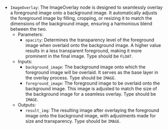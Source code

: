 - `ImageOverlay`: The ImageOverlay node is designed to seamlessly overlay a foreground image onto a background image. It automatically adjusts the foreground image by filling, cropping, or resizing it to match the dimensions of the background image, ensuring a harmonious blend between the two.
    - Parameters:
        - `opacity`: Determines the transparency level of the foreground image when overlaid onto the background image. A higher value results in a less transparent foreground, making it more prominent in the final image. Type should be `FLOAT`.
    - Inputs:
        - `background_image`: The background image onto which the foreground image will be overlaid. It serves as the base layer in the overlay process. Type should be `IMAGE`.
        - `foreground_image`: The foreground image to be overlaid onto the background image. This image is adjusted to match the size of the background image for a seamless overlay. Type should be `IMAGE`.
    - Outputs:
        - `result_img`: The resulting image after overlaying the foreground image onto the background image, with adjustments made for size and transparency. Type should be `IMAGE`.
